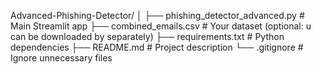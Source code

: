 Advanced-Phishing-Detector/
│
├── phishing_detector_advanced.py   # Main Streamlit app
├── combined_emails.csv             # Your dataset (optional: u can be downloaded by separately)
├── requirements.txt               # Python dependencies
├── README.md                       # Project description
└── .gitignore                      # Ignore unnecessary files
